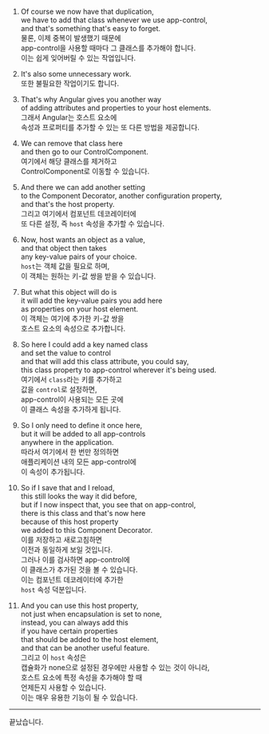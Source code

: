 1. Of course we now have that duplication,  
   we have to add that class whenever we use app-control,  
   and that's something that's easy to forget.  
   물론, 이제 중복이 발생했기 때문에  
   app-control을 사용할 때마다 그 클래스를 추가해야 합니다.  
   이는 쉽게 잊어버릴 수 있는 작업입니다.

2. It's also some unnecessary work.  
   또한 불필요한 작업이기도 합니다.

3. That's why Angular gives you another way  
   of adding attributes and properties to your host elements.  
   그래서 Angular는 호스트 요소에  
   속성과 프로퍼티를 추가할 수 있는 또 다른 방법을 제공합니다.

4. We can remove that class here  
   and then go to our ControlComponent.  
   여기에서 해당 클래스를 제거하고  
   ControlComponent로 이동할 수 있습니다.

5. And there we can add another setting  
   to the Component Decorator, another configuration property,  
   and that's the host property.  
   그리고 여기에서 컴포넌트 데코레이터에  
   또 다른 설정, 즉 `host` 속성을 추가할 수 있습니다.

6. Now, host wants an object as a value,  
   and that object then takes  
   any key-value pairs of your choice.  
   `host`는 객체 값을 필요로 하며,  
   이 객체는 원하는 키-값 쌍을 받을 수 있습니다.

7. But what this object will do is  
   it will add the key-value pairs you add here  
   as properties on your host element.  
   이 객체는 여기에 추가한 키-값 쌍을  
   호스트 요소의 속성으로 추가합니다.

8. So here I could add a key named class  
   and set the value to control  
   and that will add this class attribute, you could say,  
   this class property to app-control wherever it's being used.  
   여기에서 `class`라는 키를 추가하고  
   값을 `control`로 설정하면,  
   app-control이 사용되는 모든 곳에  
   이 클래스 속성을 추가하게 됩니다.

9. So I only need to define it once here,  
   but it will be added to all app-controls  
   anywhere in the application.  
   따라서 여기에서 한 번만 정의하면  
   애플리케이션 내의 모든 app-control에  
   이 속성이 추가됩니다.

10. So if I save that and I reload,  
    this still looks the way it did before,  
    but if I now inspect that, you see that on app-control,  
    there is this class and that's now here  
    because of this host property  
    we added to this Component Decorator.  
    이를 저장하고 새로고침하면  
    이전과 동일하게 보일 것입니다.  
    그러나 이를 검사하면 app-control에  
    이 클래스가 추가된 것을 볼 수 있습니다.  
    이는 컴포넌트 데코레이터에 추가한  
    `host` 속성 덕분입니다.

11. And you can use this host property,  
    not just when encapsulation is set to none,  
    instead, you can always add this  
    if you have certain properties  
    that should be added to the host element,  
    and that can be another useful feature.  
    그리고 이 `host` 속성은  
    캡슐화가 none으로 설정된 경우에만 사용할 수 있는 것이 아니라,  
    호스트 요소에 특정 속성을 추가해야 할 때  
    언제든지 사용할 수 있습니다.  
    이는 매우 유용한 기능이 될 수 있습니다.

---

끝났습니다.
